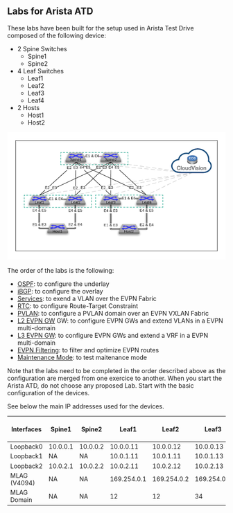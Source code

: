 Labs for Arista ATD
-------------------

These labs have been built for the setup used in Arista Test Drive composed of the following device:
- 2 Spine Switches
    - Spine1
    - Spine2
- 4 Leaf Switches
    - Leaf1
    - Leaf2
    - Leaf3
    - Leaf4
- 2 Hosts
    - Host1
    - Host2

![Lab Diagram](diagram.jpg)

The order of the labs is the following:
- [OSPF](1-OSPF): to configure the underlay
- [iBGP](2-iBGP): to configure the overlay
- [Services](3-Services): to exend a VLAN over the EVPN Fabric
- [RTC](4-RTC): to configure Route-Target Constraint
- [PVLAN](5-PVLAN): to configure a PVLAN domain over an EVPN VXLAN Fabric
- [L2 EVPN GW](6-L2&#32;EVPN&#32;GW) GW: to configure EVPN GWs and extend VLANs in a EVPN multi-domain
- [L3 EVPN GW](7-L3&#32;EVPN&#32;GW): to configure EVPN GWs and extend a VRF in a EVPN multi-domain
- [EVPN Filtering](8-EVPN&#32;Filtering): to filter and optimize EVPN routes
- [Maintenance Mode](9-Maintenance&#32;Mode): to test maitenance mode

Note that the labs need to be completed in the order described above as the configuration are merged from one exercice to another.
When you start the Arista ATD, do not choose any proposed Lab. Start with the basic configuration of the devices.

See below the main IP addresses used for the devices.

| Interfaces    | Spine1    | Spine2   | Leaf1      | Leaf2       | Leaf3       | Leaf4       | Remote Leaf (Host1) |
| -----------   | ----------| ---------| -----------| ----------- | ----------- | ----------- | ----------- |
| Loopback0     | 10.0.0.1  | 10.0.0.2 | 10.0.0.11  | 10.0.0.12   | 10.0.0.13   | 10.0.0.14   | 10.0.0.21   |
| Loopback1     | NA        | NA       | 10.0.1.11  | 10.0.1.11   | 10.0.1.13   | 10.0.1.13   | 10.0.1.21   |
| Loopback2     | 10.0.2.1  | 10.0.2.2 | 10.0.2.11  | 10.0.2.12   | 10.0.2.13   | 10.0.2.14   | NA          |
| MLAG (V4094)  | NA        | NA       | 169.254.0.1| 169.254.0.2 | 169.254.0.1 | 169.254.0.2 | NA          |
| MLAG Domain  | NA        | NA       | 12 | 12 | 34 | 34 | NA |